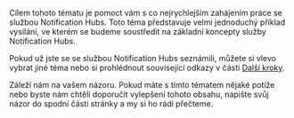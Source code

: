 
Cílem tohoto tématu je pomoct vám s co nejrychlejším zahájením práce se službou Notification Hubs. Toto téma představuje velmi jednoduchý příklad vysílání, ve kterém se budeme soustředit na základní koncepty služby Notification Hubs.

Pokud už jste se se službou Notification Hubs seznámili, můžete si vlevo vybrat jiné téma nebo si prohlédnout související odkazy v části [Další kroky](#next-steps).

Záleží nám na vašem názoru. Pokud máte s tímto tématem nějaké potíže nebo byste nám chtěli doporučit vylepšení tohoto obsahu, napište svůj názor do spodní části stránky a my si ho rádi přečteme.



<!--HONumber=Jan17_HO1-->


